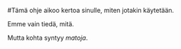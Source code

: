 #Tämä ohje aikoo kertoa sinulle, miten jotakin käytetään.

Emme vain tiedä, mitä.

Mutta kohta syntyy *matoja*.
